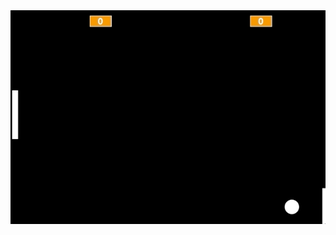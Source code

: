 <img src="https://github.com/HauteHippie/Alura/blob/main/JavaScript/pongEmJavaScript/assets/template.gif?raw=true" width="1000px">
